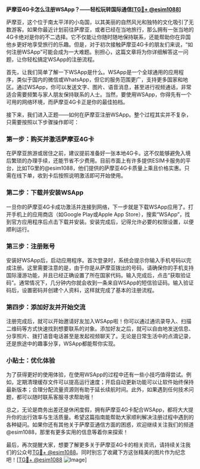 **萨摩亚4G卡怎么注册WSApp？——轻松玩转国际通信[[TG💪+ @esim1088](https://t.me/s/esim1088)]**

萨摩亚，这个位于南太平洋的小岛国，以其美丽的自然风光和独特的文化吸引了无数游客。如果你最近计划前往萨摩亚，或者已经在当地旅行，那么拥有一张当地的4G卡绝对是你的不二选择。它不仅能让你随时随地保持联系，还能帮助你在异国他乡更好地享受旅行的乐趣。但是，对于初次接触萨摩亚4G卡的朋友们来说，“如何注册WSApp”可能会成为一大难题。别担心，这篇文章将为你详细解答这一问题，让你轻松搞定WSApp的注册流程。

首先，让我们简单了解一下WSApp是什么。WSApp是一个全球通用的应用程序，类似于国内的微信或WhatsApp，但它的服务范围更广，支持更多国家和地区。通过WSApp，你可以发送文字、图片、语音消息，甚至进行视频通话，非常适合需要频繁与家人朋友保持联系的人士。当然，要使用WSApp，你得先有一个可用的网络环境，而萨摩亚4G卡正是你的最佳拍档。

接下来，我们进入正题——如何在萨摩亚注册WSApp。整个过程其实并不复杂，只需要按照以下步骤操作即可：

### 第一步：购买并激活萨摩亚4G卡

在萨摩亚旅游或居住之前，建议提前准备好一张本地4G卡。这不仅能够避免入境后繁琐的办理手续，还能节省不少费用。目前市面上有许多提供ESIM卡服务的平台，比如TG里的@esim1088，他们提供的萨摩亚4G卡质量上乘且价格实惠。只需在线下单，收到卡后按照说明激活即可开始使用。

### 第二步：下载并安装WSApp

一旦你的萨摩亚4G卡成功激活并连接到网络，下一步就是下载WSApp应用了。打开手机上的应用商店（如Google Play或Apple App Store），搜索“WSApp”，找到官方应用程序后点击下载并安装。安装完成后，记得允许必要的权限设置，以便顺利运行。

### 第三步：注册账号

安装好WSApp后，启动应用程序。首次登录时，系统会提示你输入手机号码以完成注册。这里需要注意的是，由于你是从萨摩亚拨出的号码，请确保你的手机支持国际漫游功能，并且已经正确设置了所在国家代码。输入完成后，点击“获取验证码”。通常情况下，几分钟内你就会收到一条来自WSApp的短信验证码。输入验证码后，设置密码并创建个人资料，这样就完成了基本的注册流程。

### 第四步：添加好友并开始交流

注册完成后，就可以开始邀请好友加入WSApp啦！你可以通过通讯录导入、扫描二维码等方式快速找到想要联系的对象。添加好友之后，就可以自由地发送信息、分享照片、拨打语音电话甚至是发起视频聊天了。无论是日常生活中的点滴记录，还是旅途中的趣事分享，WSApp都能帮你实现。

### 小贴士：优化体验

为了获得更好的使用体验，在使用WSApp的过程中还有一些小技巧值得尝试。例如，定期清理缓存文件可以提高运行速度；开启自动更新功能可以让软件始终保持最新版本；合理分配流量资源则有助于延长续航时间。此外，如果遇到任何技术问题，都可以随时联系客服寻求帮助哦！

总之，无论是商务出差还是休闲度假，拥有萨摩亚4G卡配合WSApp，都将大大提升你的出行效率与生活质量。希望这篇指南能帮助大家顺利解决注册过程中遇到的各种疑问。如果你还有其他关于萨摩亚通信方面的困惑，欢迎继续关注我们的频道@esim1088，那里有更多实用的信息等着你来探索！

最后，再次提醒大家，想要了解更多关于萨摩亚4G卡的相关资讯，请持续关注我们的公众号[TG💪+ @esim1088](https://t.me/s/esim1088)。同时别忘了收藏下方这张精美的图片作为纪念吧！[[TG💪+ @esim1088](https://t.me/s/esim1088) ![Image](https://i.postimg.cc/4NQfJmqS/Snipaste-2025-05-13-00-14-12.png)]